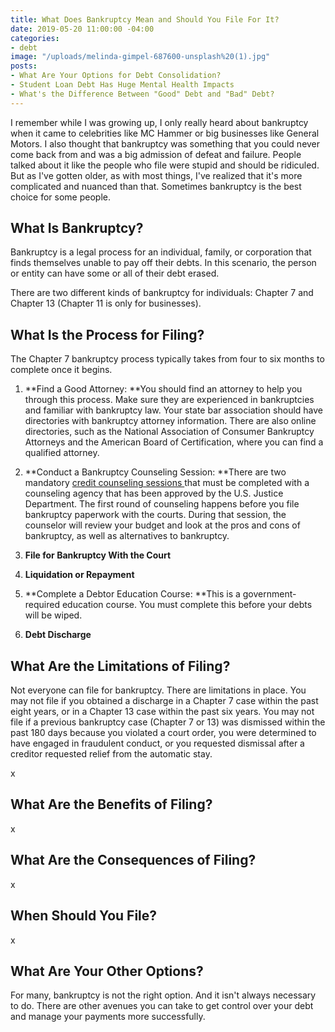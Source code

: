 ```yaml
---
title: What Does Bankruptcy Mean and Should You File For It?
date: 2019-05-20 11:00:00 -04:00
categories:
- debt
image: "/uploads/melinda-gimpel-687600-unsplash%20(1).jpg"
posts:
- What Are Your Options for Debt Consolidation?
- Student Loan Debt Has Huge Mental Health Impacts
- What's the Difference Between "Good" Debt and "Bad" Debt?
---
```


I remember while I was growing up, I only really heard about bankruptcy when it came to celebrities like MC Hammer or big businesses like General Motors. I also thought that bankruptcy was something that you could never come back from and was a big admission of defeat and failure. People talked about it like the people who file were stupid and should be ridiculed. But as I've gotten older, as with most things, I've realized that it's more complicated and nuanced than that. Sometimes bankruptcy is the best choice for some people.

## What Is Bankruptcy?

Bankruptcy is a legal process for an individual, family, or corporation that finds themselves unable to pay off their debts. In this scenario, the person or entity can have some or all of their debt erased.

There are two different kinds of bankruptcy for individuals: Chapter 7 and Chapter 13 (Chapter 11 is only for businesses). 

## What Is the Process for Filing?

The Chapter 7 bankruptcy process typically takes from four to six months to complete once it begins.

1. **Find a Good Attorney: **You should find an attorney to help you through this process. Make sure they are experienced in bankruptcies and familiar with bankruptcy law. Your state bar association should have directories with bankruptcy attorney information.  There are also online directories, such as the National Association of Consumer Bankruptcy Attorneys and the American Board of Certification, where you can find a qualified attorney.

2. **Conduct a Bankruptcy Counseling Session: **There are two mandatory [credit counseling sessions ](https://www.greenpath.com/counseling/bankruptcy-counseling/)that must be completed with a counseling agency that has been approved by the U.S. Justice Department. The first round of counseling happens before you file bankruptcy paperwork with the courts. During that session, the counselor will review your budget and look at the pros and cons of bankruptcy, as well as alternatives to bankruptcy.

3. **File for Bankruptcy With the Court**

4. **Liquidation or Repayment**

5. **Complete a Debtor Education Course: **This is a government-required education course. You must complete this before your debts will be wiped.

6. **Debt Discharge**

## What Are the Limitations of Filing?

Not everyone can file for bankruptcy. There are limitations in place. You may not file if you obtained a discharge in a Chapter 7 case within the past eight years, or in a Chapter 13 case within the past six years. You may not file if a previous bankruptcy case (Chapter 7 or 13) was dismissed within the past 180 days because you violated a court order, you were determined to have engaged in fraudulent conduct, or you requested dismissal after a creditor requested relief from the automatic stay.

x

## What Are the Benefits of Filing?

x

## What Are the Consequences of Filing?

x

## When Should You File?

x

## What Are Your Other Options?

For many, bankruptcy is not the right option. And it isn't always necessary to do. There are other avenues you can take to get control over your debt and manage your payments more successfully.